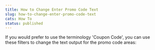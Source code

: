 ```yaml
---
title: How to Change Enter Promo Code Text
slug: how-to-change-enter-promo-code-text
cats: How To
status: published
---
```



  <p>
    If you would prefer to use the terminology 'Coupon Code', you can use these filters to change the text output for the promo code areas: 
    <script src="https://gist.github.com/EldonYoder/427d25f03c11f104fb7e92876e9c8710.js" type="text/javascript"></script>
  </p>
